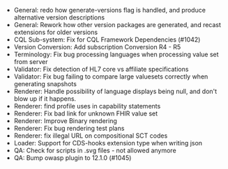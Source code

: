 * General: redo how generate-versions flag is handled, and produce alternative version descriptions
* General: Rework how other version packages are generated, and recast extensions for older versions
* CQL Sub-system: Fix for CQL Framework Dependencies (#1042)
* Version Conversion: Add subscription Conversion R4 - R5
* Terminology: Fix bug processing languages when processing value set from server
* Validator: Fix detection of HL7 core vs affiliate specifications
* Validator: Fix bug failing to compare large valuesets correctly when generating snapshots
* Renderer: Handle possibility of language displays being null, and don't blow up if it happens.
* Renderer: find profile uses in capability statements
* Renderer: Fix bad link for unknown FHIR value set
* Renderer: Improve Binary rendering
* Renderer: Fix bug rendering test plans
* Renderer: fix illegal URL on compositional SCT codes
* Loader: Support for CDS-hooks extension type when writing json
* QA: Check for scripts in .svg files - not allowed anymore
* QA: Bump owasp plugin to 12.1.0 (#1045)
